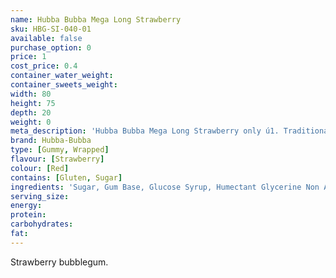 ```yaml
---
name: Hubba Bubba Mega Long Strawberry
sku: HBG-SI-040-01
available: false
purchase_option: 0
price: 1
cost_price: 0.4
container_water_weight: 
container_sweets_weight: 
width: 80
height: 75
depth: 20
weight: 0
meta_description: 'Hubba Bubba Mega Long Strawberry only ú1. Traditional sweets and more at Humbugs Confectionery Store. Specialists in satisfying your sweet tooth!'
brand: Hubba-Bubba
type: [Gummy, Wrapped]
flavour: [Strawberry]
colour: [Red]
contains: [Gluten, Sugar]
ingredients: 'Sugar, Gum Base, Glucose Syrup, Humectant Glycerine Non Animal, Modified Starch, Flavourings, Malic Acid, Emulsifier: Soybean Lecithin; Citric Acid'
serving_size: 
energy: 
protein: 
carbohydrates: 
fat: 
---
```

Strawberry bubblegum.